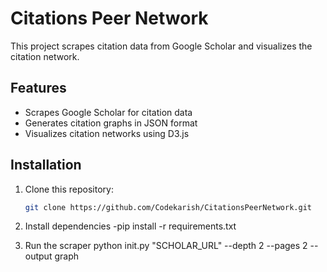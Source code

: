 # Citations Peer Network

This project scrapes citation data from Google Scholar and visualizes the citation network.

## Features
- Scrapes Google Scholar for citation data
- Generates citation graphs in JSON format
- Visualizes citation networks using D3.js

## Installation
1. Clone this repository:
   ```sh
   git clone https://github.com/Codekarish/CitationsPeerNetwork.git

2. Install dependencies
    -pip install -r requirements.txt

3. Run the scraper
    python init.py "SCHOLAR_URL" --depth 2 --pages 2 --output graph


